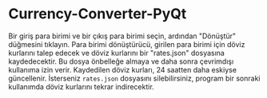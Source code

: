 # Currency-Converter-PyQt
  Bir giriş para birimi ve bir çıkış para birimi seçin, ardından "Dönüştür" düğmesini tıklayın. Para birimi dönüştürücü, girilen para birimi için döviz kurlarını talep edecek ve döviz kurlarını bir "rates.json" dosyasına kaydedecektir. Bu dosya önbelleğe almaya ve daha sonra çevrimdışı kullanıma izin verir. Kaydedilen döviz kurları, 24 saatten daha eskiyse güncellenir. İsterseniz `rates.json` dosyasını silebilirsiniz, program bir sonraki kullanımda döviz kurlarını tekrar indirecektir.
